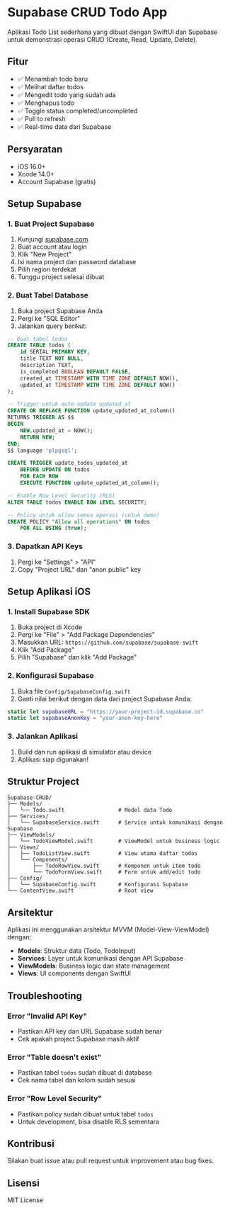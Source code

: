 # Supabase CRUD Todo App

Aplikasi Todo List sederhana yang dibuat dengan SwiftUI dan Supabase untuk demonstrasi operasi CRUD (Create, Read, Update, Delete).

## Fitur

- ✅ Menambah todo baru
- ✅ Melihat daftar todos
- ✅ Mengedit todo yang sudah ada
- ✅ Menghapus todo
- ✅ Toggle status completed/uncompleted
- ✅ Pull to refresh
- ✅ Real-time data dari Supabase

## Persyaratan

- iOS 16.0+
- Xcode 14.0+
- Account Supabase (gratis)

## Setup Supabase

### 1. Buat Project Supabase

1. Kunjungi [supabase.com](https://supabase.com)
2. Buat account atau login
3. Klik "New Project"
4. Isi nama project dan password database
5. Pilih region terdekat
6. Tunggu project selesai dibuat

### 2. Buat Tabel Database

1. Buka project Supabase Anda
2. Pergi ke "SQL Editor"
3. Jalankan query berikut:

```sql
-- Buat tabel todos
CREATE TABLE todos (
    id SERIAL PRIMARY KEY,
    title TEXT NOT NULL,
    description TEXT,
    is_completed BOOLEAN DEFAULT FALSE,
    created_at TIMESTAMP WITH TIME ZONE DEFAULT NOW(),
    updated_at TIMESTAMP WITH TIME ZONE DEFAULT NOW()
);

-- Trigger untuk auto-update updated_at
CREATE OR REPLACE FUNCTION update_updated_at_column()
RETURNS TRIGGER AS $$
BEGIN
    NEW.updated_at = NOW();
    RETURN NEW;
END;
$$ language 'plpgsql';

CREATE TRIGGER update_todos_updated_at
    BEFORE UPDATE ON todos
    FOR EACH ROW
    EXECUTE FUNCTION update_updated_at_column();

-- Enable Row Level Security (RLS)
ALTER TABLE todos ENABLE ROW LEVEL SECURITY;

-- Policy untuk allow semua operasi (untuk demo)
CREATE POLICY "Allow all operations" ON todos
    FOR ALL USING (true);
```

### 3. Dapatkan API Keys

1. Pergi ke "Settings" > "API"
2. Copy "Project URL" dan "anon public" key

## Setup Aplikasi iOS

### 1. Install Supabase SDK

1. Buka project di Xcode
2. Pergi ke "File" > "Add Package Dependencies"
3. Masukkan URL: `https://github.com/supabase/supabase-swift`
4. Klik "Add Package"
5. Pilih "Supabase" dan klik "Add Package"

### 2. Konfigurasi Supabase

1. Buka file `Config/SupabaseConfig.swift`
2. Ganti nilai berikut dengan data dari project Supabase Anda:

```swift
static let supabaseURL = "https://your-project-id.supabase.co"
static let supabaseAnonKey = "your-anon-key-here"
```

### 3. Jalankan Aplikasi

1. Build dan run aplikasi di simulator atau device
2. Aplikasi siap digunakan!

## Struktur Project

```
Supabase-CRUD/
├── Models/
│   └── Todo.swift                 # Model data Todo
├── Services/
│   └── SupabaseService.swift      # Service untuk komunikasi dengan Supabase
├── ViewModels/
│   └── TodoViewModel.swift        # ViewModel untuk business logic
├── Views/
│   ├── TodoListView.swift         # View utama daftar todos
│   └── Components/
│       ├── TodoRowView.swift      # Komponen untuk item todo
│       └── TodoFormView.swift     # Form untuk add/edit todo
├── Config/
│   └── SupabaseConfig.swift       # Konfigurasi Supabase
└── ContentView.swift              # Root view
```

## Arsitektur

Aplikasi ini menggunakan arsitektur MVVM (Model-View-ViewModel) dengan:

- **Models**: Struktur data (Todo, TodoInput)
- **Services**: Layer untuk komunikasi dengan API Supabase
- **ViewModels**: Business logic dan state management
- **Views**: UI components dengan SwiftUI

## Troubleshooting

### Error "Invalid API Key"
- Pastikan API key dan URL Supabase sudah benar
- Cek apakah project Supabase masih aktif

### Error "Table doesn't exist"
- Pastikan tabel `todos` sudah dibuat di database
- Cek nama tabel dan kolom sudah sesuai

### Error "Row Level Security"
- Pastikan policy sudah dibuat untuk tabel `todos`
- Untuk development, bisa disable RLS sementara

## Kontribusi

Silakan buat issue atau pull request untuk improvement atau bug fixes.

## Lisensi

MIT License